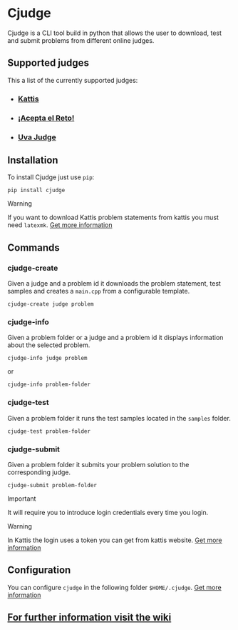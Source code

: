 # Cjudge

Cjudge is a CLI tool build in python that allows the user to download, test and submit problems from different online judges.

## Supported judges
This a list of the currently supported judges:
- ### [Kattis](https://open.kattis.com/)
- ### [¡Acepta el Reto!](https://aceptaelreto.com/)
- ### [Uva Judge](https://onlinejudge.org/)

## Installation
To install Cjudge just use `pip`:
```
pip install cjudge
```
> [!WARNING]
> If you want to download Kattis problem statements from kattis you must need `latexmk`.  [Get more information](https://github.com/NotTete/Cjudge/wiki/Kattis#kattis-problem-statement)

## Commands
### cjudge-create
Given a judge and a problem id it downloads the problem statement, test samples and creates a `main.cpp` from a configurable template.
```
cjudge-create judge problem
```
### cjudge-info
Given a problem folder or a judge and a problem id it displays information about the selected problem.
```
cjudge-info judge problem
```
or
```
cjudge-info problem-folder
```
### cjudge-test
Given a problem folder it runs the test samples located in the `samples` folder.
```
cjudge-test problem-folder
```
### cjudge-submit
Given a problem folder it submits your problem solution to the corresponding judge.
```
cjudge-submit problem-folder
```
> [!IMPORTANT]
> It will require you to introduce login credentials every time you login. 

> [!WARNING]
> In Kattis the login uses a token you can get from kattis website. [Get more information](https://github.com/NotTete/Cjudge/wiki/Kattis#kattis-login)

## Configuration
You can configure `cjudge` in the following folder `$HOME/.cjudge`. [Get more information](https://github.com/NotTete/Cjudge/wiki/Configuration)

## [For further information visit the wiki](https://github.com/NotTete/Cjudge/wiki)
